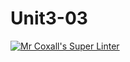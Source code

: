 # Unit3-03
[![Mr Coxall's Super Linter](https://github.com/ICS3U-C-Programming-ZakG/Unit3-03/workflows/Mr%20Coxall's%20Super%20Linter/badge.svg)](https://github.com/ICS3U-C-Programming-ZakG/Unit3-03/actions/)
